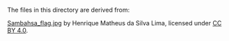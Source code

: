 The files in this directory are derived from:

[Sambahsa_flag.jpg](https://commons.wikimedia.org/wiki/File:Sambahsa_flag.jpg) by Henrique Matheus da Silva Lima, licensed under [CC BY 4.0](https://creativecommons.org/licenses/by/4.0/deed.en).
